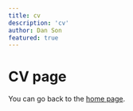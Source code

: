 ```yaml
---
title: cv
description: 'cv'
author: Dan Son
featured: true
---
```


# CV page

You can go back to the [home page](/).
